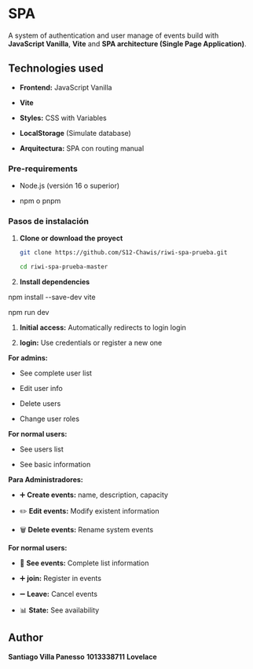# SPA

A system of authentication and user manage of events build with **JavaScript Vanilla**, **Vite** and **SPA architecture (Single Page Application)**.

## Technologies used

- **Frontend:** JavaScript Vanilla

- **Vite**

- **Styles:** CSS with Variables 

- **LocalStorage**  (Simulate database)

- **Arquitectura:** SPA con routing manual


### Pre-requirements

- Node.js (versión 16 o superior)

- npm o pnpm

### Pasos de instalación


1. **Clone or download the proyect**

   ```bash
   git clone https://github.com/S12-Chawis/riwi-spa-prueba.git

   cd riwi-spa-prueba-master
   ```

2. **Install dependencies**

npm install --save-dev vite

npm run dev


1. **Initial access:** Automatically redirects to login login


2. **login:** Use credentials or register a new one



**For admins:**


- See complete user list


- Edit user info


- Delete users


- Change user roles



**For normal users:**


- See users list


- See basic information


**Para Administradores:**


- ➕ **Create events:** name, description, capacity


- ✏️ **Edit events:** Modify existent information


- 🗑️ **Delete events:** Rename system events



**For normal users:**


- 👀 **See events:** Complete list information


- ➕ **join:** Register in events


- ➖ **Leave:** Cancel events


- 📊 **State:** See availability 

## Author

**Santiago Villa Panesso**
**1013338711**
**Lovelace**
